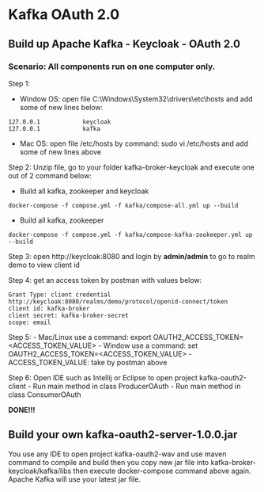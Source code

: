 # Kafka OAuth 2.0

## Build up Apache Kafka - Keycloak - OAuth 2.0

### Scenario: All components run on one computer only.
Step 1:
- Window OS: open file C:\Windows\System32\drivers\etc\hosts and add some of new lines below:
```
127.0.0.1            keycloak
127.0.0.1            kafka
```
- Mac OS: open file /etc/hosts by command: sudo vi /etc/hosts and add some of new lines above

Step 2: Unzip file, go to your folder kafka-broker-keycloak and execute one out of 2 command below:
- Build all kafka, zookeeper and keycloak
```
docker-compose -f compose.yml -f kafka/compose-all.yml up --build
```

- Build all kafka, zookeeper
```
docker-compose -f compose.yml -f kafka/compose-kafka-zookeeper.yml up --build
```

Step 3: open http://keycloak:8080 and login by **admin/admin** to go to realm demo to view client id

Step 4: get an access token by postman with values below:
```
Grant Type: client credential
http://keycloak:8080/realms/demo/protocol/openid-connect/token
client id: kafka-broker
client secret: kafka-broker-secret
scope: email
```

Step 5:
    - Mac/Linux use a command: export OAUTH2_ACCESS_TOKEN=<ACCESS_TOKEN_VALUE>
    - Window use a command: set OAUTH2_ACCESS_TOKEN=<ACCESS_TOKEN_VALUE> 
    - ACCESS_TOKEN_VALUE: take by postman above

Step 6: Open IDE such as Intellij or Eclipse to open project kafka-oauth2-client
    - Run main method in class ProducerOAuth
    - Run main method in class ConsumerOAuth

**DONE!!!**

## Build your own kafka-oauth2-server-1.0.0.jar

You use any IDE to open project kafka-oauth2-wav and use maven command to compile and build then you copy new jar file into kafka-broker-keycloak/kafka/libs then execute docker-compose command above again. 
Apache Kafka will use your latest jar file.